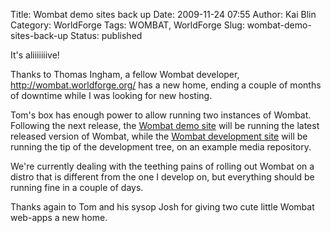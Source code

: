 Title: Wombat demo sites back up
Date: 2009-11-24 07:55
Author: Kai Blin
Category: WorldForge
Tags: WOMBAT, WorldForge
Slug: wombat-demo-sites-back-up
Status: published

It's aliiiiiiive!

Thanks to Thomas Ingham, a fellow Wombat developer,
http://wombat.worldforge.org/ has a new home, ending a couple of months
of downtime while I was looking for new hosting.

Tom's box has enough power to allow running two instances of Wombat.
Following the next release, the [Wombat demo
site](http://wombat.worldforge.org/) will be running the latest released
version of Wombat, while the [Wombat development
site](http://wombat-dev.worldforge.org/) will be running the tip of the
development tree, on an example media repository.

We're currently dealing with the teething pains of rolling out Wombat on
a distro that is different from the one I develop on, but everything
should be running fine in a couple of days.

Thanks again to Tom and his sysop Josh for giving two cute little Wombat
web-apps a new home.

